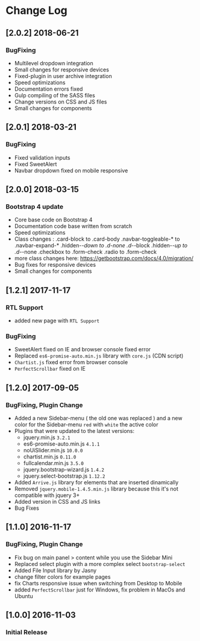 # Change Log

## [2.0.2] 2018-06-21
### BugFixing
- Multilevel dropdown integration
- Small changes for responsive devices
- Fixed-plugin in user archive integration
- Speed optimizations
- Documentation errors fixed
- Gulp compiling of the SASS files
- Change versions on CSS and JS files
- Small changes for components

## [2.0.1] 2018-03-21
### BugFixing
- Fixed validation inputs
- Fixed SweetAlert
- Navbar dropdown fixed on mobile responsive

## [2.0.0] 2018-03-15
### Bootstrap 4 update
- Core base code on Bootstrap 4
- Documentation code base written from scratch
- Speed optimizations
- Class changes :
      .card-block to .card-body
      .navbar-toggleable-* to .navbar-expand-*
      .hidden-*-down to .d-none .d-*-block
      .hidden-*-up to .d-*-none
      .checkbox to .form-check
      .radio to .form-check
- more class changes here: https://getbootstrap.com/docs/4.0/migration/
- Bug fixes for responsive devices
- Small changes for components

## [1.2.1] 2017-11-17
### RTL Support
- added new page with `RTL Support`

### BugFixing
- SweetAlert fixed on IE and browser console fixed error
- Replaced `es6-promise-auto.min.js` library with `core.js` (CDN script)
- `Chartist.js` fixed error from browser console
- `PerfectScrollbar` fixed on IE


## [1.2.0] 2017-09-05
### BugFixing, Plugin Change
- Added a new Sidebar-menu ( the old one was replaced ) and a new color for the Sidebar-menu `red` with `white` the active color
- Plugins that were updated to the latest versions:
  - jquery.min.js `3.2.1`
  - es6-promise-auto.min.js `4.1.1`
  - noUiSlider.min.js `10.0.0`
  - chartist.min.js `0.11.0`
  - fullcalendar.min.js `3.5.0`
  - jquery.bootstrap-wizard.js `1.4.2`
  - jquery.select-bootstrap.js `1.12.2`
- Added `Arrive.js` library for elements that are inserted dinamically
- Removed `jquery.mobile-1.4.5.min.js` library because this it's not compatible with jquery 3+
- Added version in CSS and JS links
- Bug Fixes

## [1.1.0] 2016-11-17
### BugFixing, Plugin Change
- Fix bug on main panel > content while you use the Sidebar Mini
- Replaced select plugin with a more complex select `bootstrap-select`
- Added File Input library by Jasny
- change filter colors for example pages
- fix Charts responsive issue when switching from Desktop to Mobile
- added `PerfectScrollbar` just for Windows, fix problem in MacOs and Ubuntu

## [1.0.0] 2016-11-03
### Initial Release
